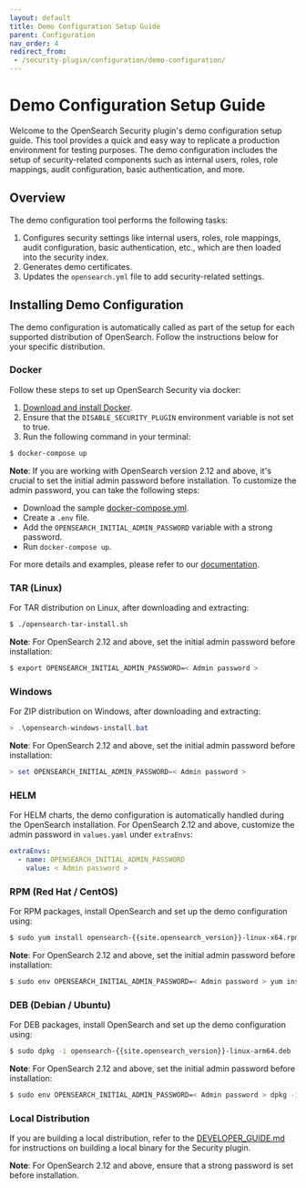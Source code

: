 ```yaml
---
layout: default
title: Demo Configuration Setup Guide
parent: Configuration
nav_order: 4
redirect_from:
 - /security-plugin/configuration/demo-configuration/
---
```


# Demo Configuration Setup Guide

Welcome to the OpenSearch Security plugin's demo configuration setup guide. This tool provides a quick and easy way to replicate a production environment for testing purposes. The demo configuration includes the setup of security-related components such as internal users, roles, role mappings, audit configuration, basic authentication, and more.

## Overview

The demo configuration tool performs the following tasks:

1. Configures security settings like internal users, roles, role mappings, audit configuration, basic authentication, etc., which are then loaded into the security index.
2. Generates demo certificates.
3. Updates the `opensearch.yml` file to add security-related settings.

## Installing Demo Configuration

The demo configuration is automatically called as part of the setup for each supported distribution of OpenSearch. Follow the instructions below for your specific distribution.

### Docker

Follow these steps to set up OpenSearch Security via docker:

1. [Download and install Docker](<add-a-link-to-docker-download-steps>).
2. Ensure that the `DISABLE_SECURITY_PLUGIN` environment variable is not set to true.
3. Run the following command in your terminal:
```bash
$ docker-compose up
```

**Note**: If you are working with OpenSearch version 2.12 and above, it's crucial to set the initial admin password before installation. To customize the admin password, you can take the following steps:

- Download the sample [docker-compose.yml](https://github.com/opensearch-project/documentation-website/blob/{{site.opensearch_major_minor_version}}/assets/examples/docker-compose.yml).
- Create a `.env` file.
- Add the `OPENSEARCH_INITIAL_ADMIN_PASSWORD` variable with a strong password.
- Run `docker-compose up`.

For more details and examples, please refer to our [documentation](<link-to-docker-docs>).

### TAR (Linux)

For TAR distribution on Linux, after downloading and extracting:

```bash
$ ./opensearch-tar-install.sh
```

**Note**: For OpenSearch 2.12 and above, set the initial admin password before installation:

```bash
$ export OPENSEARCH_INITIAL_ADMIN_PASSWORD=< Admin password >
```

### Windows

For ZIP distribution on Windows, after downloading and extracting:

```powershell
> .\opensearch-windows-install.bat
```

**Note**: For OpenSearch 2.12 and above, set the initial admin password before installation:

```powershell
> set OPENSEARCH_INITIAL_ADMIN_PASSWORD=< Admin password >
```

### HELM

For HELM charts, the demo configuration is automatically handled during the OpenSearch installation. For OpenSearch 2.12 and above, customize the admin password in `values.yaml` under `extraEnvs`:

```yaml
extraEnvs:
  - name: OPENSEARCH_INITIAL_ADMIN_PASSWORD
    value: < Admin password >
```

### RPM (Red Hat / CentOS)

For RPM packages, install OpenSearch and set up the demo configuration using:

```bash
$ sudo yum install opensearch-{{site.opensearch_version}}-linux-x64.rpm
```

**Note**: For OpenSearch 2.12 and above, set the initial admin password before installation:

```bash
$ sudo env OPENSEARCH_INITIAL_ADMIN_PASSWORD=< Admin password > yum install opensearch-{{site.opensearch_version}}-linux-x64.rpm
```

### DEB (Debian / Ubuntu)

For DEB packages, install OpenSearch and set up the demo configuration using:

```bash
$ sudo dpkg -i opensearch-{{site.opensearch_version}}-linux-arm64.deb
```

**Note**: For OpenSearch 2.12 and above, set the initial admin password before installation:

```bash
$ sudo env OPENSEARCH_INITIAL_ADMIN_PASSWORD=< Admin password > dpkg -i opensearch-{{site.opensearch_version}}-linux-arm64.deb
```

### Local Distribution

If you are building a local distribution, refer to the [DEVELOPER_GUIDE.md](https://github.com/opensearch-project/security/blob/main/DEVELOPER_GUIDE.md) for instructions on building a local binary for the Security plugin.

**Note**: For OpenSearch 2.12 and above, ensure that a strong password is set before installation.